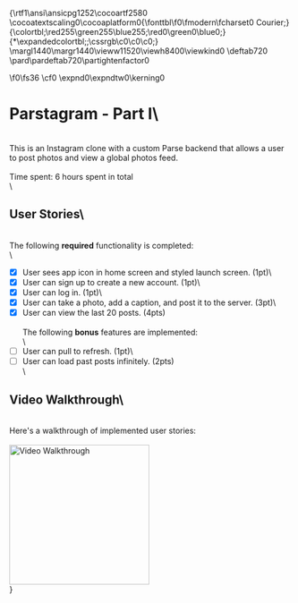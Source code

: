 {\rtf1\ansi\ansicpg1252\cocoartf2580
\cocoatextscaling0\cocoaplatform0{\fonttbl\f0\fmodern\fcharset0 Courier;}
{\colortbl;\red255\green255\blue255;\red0\green0\blue0;}
{\*\expandedcolortbl;;\cssrgb\c0\c0\c0;}
\margl1440\margr1440\vieww11520\viewh8400\viewkind0
\deftab720
\pard\pardeftab720\partightenfactor0

\f0\fs36 \cf0 \expnd0\expndtw0\kerning0
# Parstagram - Part I\
\
This is an Instagram clone with a custom Parse backend that allows a user to post photos and view a global photos feed.\
\
Time spent: 6 hours spent in total\
\
## User Stories\
\
The following **required** functionality is completed:\
\
- [X] User sees app icon in home screen and styled launch screen. (1pt)\
- [X] User can sign up to create a new account. (1pt)\
- [X] User can log in. (1pt)\
- [X] User can take a photo, add a caption, and post it to the server. (3pt)\
- [X] User can view the last 20 posts. (4pts)\
\
The following **bonus** features are implemented:\
\
- [ ] User can pull to refresh. (1pt)\
- [ ] User can load past posts infinitely. (2pts)\
\
## Video Walkthrough\
\
Here's a walkthrough of implemented user stories:\
\
<img src='https://imgur.com/a/JsE3Gyq.gif' title='Video Walkthrough' width='250' alt='Video Walkthrough' />\
}